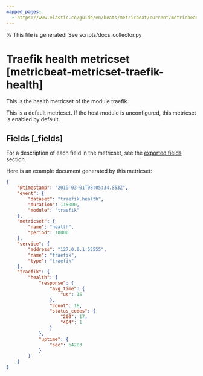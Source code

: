 ```yaml
---
mapped_pages:
  - https://www.elastic.co/guide/en/beats/metricbeat/current/metricbeat-metricset-traefik-health.html
---
```


% This file is generated! See scripts/docs_collector.py

# Traefik health metricset [metricbeat-metricset-traefik-health]

This is the health metricset of the module traefik.

This is a default metricset. If the host module is unconfigured, this metricset is enabled by default.

## Fields [_fields]

For a description of each field in the metricset, see the [exported fields](/reference/metricbeat/exported-fields-traefik.md) section.

Here is an example document generated by this metricset:

```json
{
    "@timestamp": "2019-03-01T08:05:34.853Z",
    "event": {
        "dataset": "traefik.health",
        "duration": 115000,
        "module": "traefik"
    },
    "metricset": {
        "name": "health",
        "period": 10000
    },
    "service": {
        "address": "127.0.0.1:55555",
        "name": "traefik",
        "type": "traefik"
    },
    "traefik": {
        "health": {
            "response": {
                "avg_time": {
                    "us": 15
                },
                "count": 18,
                "status_codes": {
                    "200": 17,
                    "404": 1
                }
            },
            "uptime": {
                "sec": 64283
            }
        }
    }
}
```
